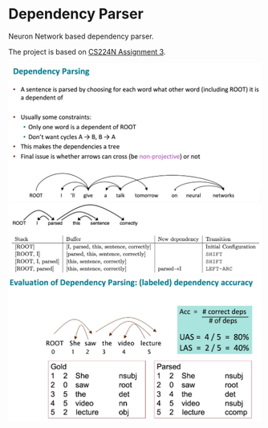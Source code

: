 # Dependency Parser



Neuron Network based dependency parser.

The project is based on [CS224N Assignment 3](https://web.stanford.edu/class/archive/cs/cs224n/cs224n.1194/assignments/a3.pdf).

<img src ="./fig1.jpg">

<img src ="./fig2.jpg">

<img src ="./fig3.jpg">
